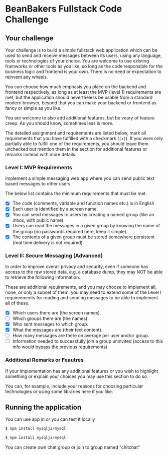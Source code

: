 # BeanBakers Fullstack Code Challenge

## Your challenge

Your challenge is to build a simple fullstack web application which can be used to send and receive messages between its users, using any language, tools or technologies of your choice. You are welcome to use existing framworks or other tools as you like, so long as the code responsible for the business logic and frontend is your own. There is no need or expectation to reinvent any wheels.

You can choose how much emphasis you place on the backend and frontend respectively, as long as at least the MVP (level 1) requirements are met, but the application should nevertheless be usable from a standard modern browser, beyond that you can make your backend or frontend as fancy or simple as you like.

You are welcome to also add additional features, but be veary of feature creep. As you should know, sometimes less is more.

The detailed assignment and requirements are listed below, mark all requirements that you have fulfilled with a checkmark (`[x]`). If you were only partially able to fulfill one of the requirements, you should leave them unchecked but mention them in the section for additional features or remarks instead with more details.

### Level I: MVP Requirements

Implement a simple messaging web app where you can send public text based messages to other users.

The below list contains the minimum requirements that must be met.

- [x] The code (comments, variable and function names etc.) is in English
- [x] Each user is identified by a screen name.
- [x] You can send messages to users by creating a named group (like an inbox, with public name).
- [x] Users can read the messages in a given group by knowing the name of the group (no passwords required here, keep it simple).
- [x] The contents of a given group must be stored somewhere persistent (real time delivery is not required).

### Level II: Secure Messaging (Advanced)

In order to improve overall privacy and security, even if someone has access to the raw stored data, e.g. a database dump, they may NOT be able to retrieve the following information.

These are additional requirements, and you may choose to implement all, none, or only a subset of them. you may need to extend some of the Level I requirenments for reading and sending messages to be able to implement all of these.

- [x] Which users there are (the screen names).
- [ ] Which groups there are (the names).
- [x] Who sent messages to which group.
- [x] What the messages are (their text content).
- [ ] How many messages are there on average per user and/or group.
- [ ] Information needed to successfully join a group uninvited (access to this info would bypass the previous requirements)

### Additional Remarks or Feautres

If your implementation has any additional features or you wish to highlight something or explain your choices you may use this section to do so.

You can, for example, include your reasons for choosing particular technologies or using some libraries here if you like.

## Running the application

You can use app in or you can test it locally
```sh
$ npm install mysqljs/mysql
```
```sh
$ npm install mysqljs/mysql
```

You can create own chat group or join to group named "chitchat"
